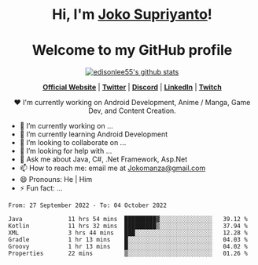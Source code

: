<h1 align="center">Hi, I'm <a href="https://www.google.com">Joko Supriyanto</a>!</h1>
<h1 align="center">Welcome to my GitHub profile</h1>

<p align="center">
  <a href="https://github.com/jokomanza"><img src="https://github-readme-stats.vercel.app/api?username=jokomanza&hide_border=true&show_icons=true" alt="edisonlee55's github stats"></a>
</p>

<p align="center">
  <strong><a href="https://www.google.com">Official Website</a></strong> |
  <strong><a href="https://twitter.com/jokomanza">Twitter</a></strong> |
  <strong><a href="https://discord.gg/nYXzaUS">Discord</a></strong> |
  <strong><a href="https://www.linkedin.com/in/jokomanza">LinkedIn</a></strong> |
  <strong><a href="https://www.twitch.tv/jokomanza">Twitch</a></strong>
</p>

<p align="center">❤ I'm currently working on Android Development, Anime / Manga, Game Dev, and Content Creation.</p>

- 🔭 I’m currently working on ...
- 🌱 I’m currently learning Android Development
- 👯 I’m looking to collaborate on ...
- 🤔 I’m looking for help with ...
- 💬 Ask me about Java, C#, .Net Framework, Asp.Net
- 📫 How to reach me: email me at Jokomanza@gmail.com
- 😄 Pronouns: He | Him
- ⚡ Fun fact: ...

<!--START_SECTION:waka-->

```text
From: 27 September 2022 - To: 04 October 2022

Java             11 hrs 54 mins  █████████▓░░░░░░░░░░░░░░░   39.12 %
Kotlin           11 hrs 32 mins  █████████▒░░░░░░░░░░░░░░░   37.94 %
XML              3 hrs 44 mins   ███░░░░░░░░░░░░░░░░░░░░░░   12.28 %
Gradle           1 hr 13 mins    █░░░░░░░░░░░░░░░░░░░░░░░░   04.03 %
Groovy           1 hr 13 mins    █░░░░░░░░░░░░░░░░░░░░░░░░   04.02 %
Properties       22 mins         ▒░░░░░░░░░░░░░░░░░░░░░░░░   01.26 %
```

<!--END_SECTION:waka-->

